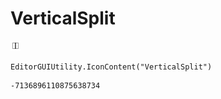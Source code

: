 # VerticalSplit
![](/img/VerticalSplit.png)

``` CSharp
EditorGUIUtility.IconContent("VerticalSplit")
```
```
-7136896110875638734
```
